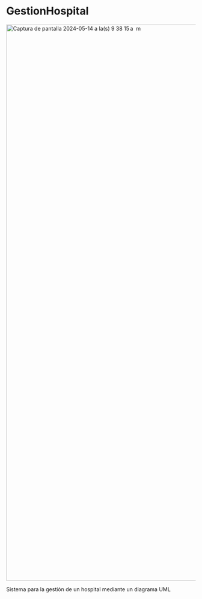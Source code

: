 # GestionHospital
<img width="1480" alt="Captura de pantalla 2024-05-14 a la(s) 9 38 15 a  m" src="https://github.com/Davidgtvd/GestionHospital/assets/166523455/986d4218-0310-4204-a5a0-e87eeba709da">

Sistema para la gestión de un hospital mediante un diagrama UML

